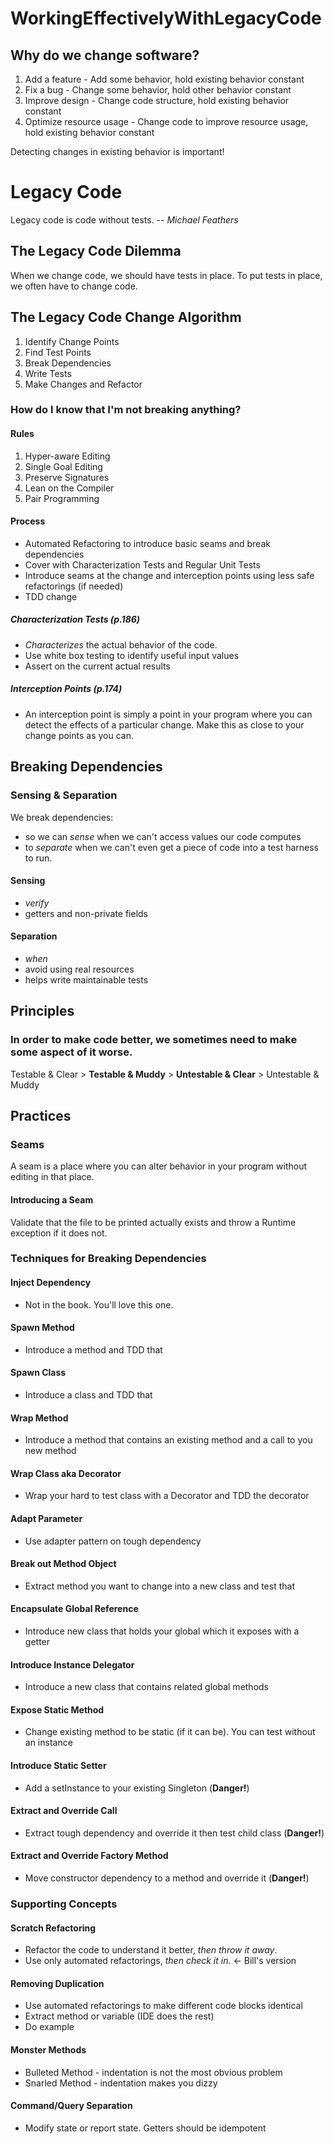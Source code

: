 WorkingEffectivelyWithLegacyCode
================================

## Why do we change software?
1. Add a feature - Add some behavior, hold existing behavior constant
1. Fix a bug - Change some behavior, hold other behavior constant
1. Improve design - Change code structure, hold existing behavior constant
1. Optimize resource usage - Change code to improve resource usage, hold existing behavior constant

Detecting changes in existing behavior is important!

# Legacy Code
Legacy code is code without tests. -- *Michael Feathers*

## The Legacy Code Dilemma
When we change code, we should have tests in place. To put tests in place, we often have to change code.

## The Legacy Code Change Algorithm
1. Identify Change Points
1. Find Test Points
1. Break Dependencies
1. Write Tests
1. Make Changes and Refactor

### How do I know that I'm not breaking anything?

#### Rules
1. Hyper-aware Editing
1. Single Goal Editing
1. Preserve Signatures
1. Lean on the Compiler
1. Pair Programming

#### Process
* Automated Refactoring to introduce basic seams and break dependencies
* Cover with Characterization Tests and Regular Unit Tests
* Introduce seams at the change and interception points using less safe refactorings (if needed)
* TDD change

##### Characterization Tests (p.186)
* *Characterizes* the actual behavior of the code.
* Use white box testing to identify useful input values
* Assert on the current actual results

##### Interception Points (p.174)
* An interception point is simply a point in your program where you can detect the effects of a particular change. Make this as close to your change points as you can.

## Breaking Dependencies
### Sensing & Separation

We break dependencies:
 * so we can *sense* when we can't access values our code computes
 * to *separate* when we can't even get a piece of code into a test harness to run.

#### Sensing
 * *verify*
 * getters and non-private fields

#### Separation
 * *when*
 * avoid using real resources
 * helps write maintainable tests

## Principles
### In order to make code better, we sometimes need to make some aspect of it worse.

Testable & Clear > **Testable & Muddy** > **Untestable & Clear** > Untestable & Muddy

## Practices
### Seams
A seam is a place where you can alter behavior in your program without editing in that place.

#### Introducing a Seam
Validate that the file to be printed actually exists and throw a Runtime exception if it does not.

### Techniques for Breaking Dependencies
#### Inject Dependency
 * Not in the book. You'll love this one.

#### Spawn Method
 * Introduce a method and TDD that

#### Spawn Class
 * Introduce a class and TDD that

#### Wrap Method
 * Introduce a method that contains an existing method and a call to you new method

#### Wrap Class aka Decorator
 * Wrap your hard to test class with a Decorator and TDD the decorator

#### Adapt Parameter
 * Use adapter pattern on tough dependency

#### Break out Method Object
 * Extract method you want to change into a new class and test that

#### Encapsulate Global Reference
 * Introduce new class that holds your global which it exposes with a getter

#### Introduce Instance Delegator
 * Introduce a new class that contains related global methods

#### Expose Static Method
 * Change existing method to be static (if it can be). You can test without an instance

#### Introduce Static Setter
 * Add a setInstance to your existing Singleton (**Danger!**)

#### Extract and Override Call
 * Extract tough dependency and override it then test child class (**Danger!**)

#### Extract and Override Factory Method
 * Move constructor dependency to a method and override it (**Danger!**)

### Supporting Concepts

#### Scratch Refactoring
* Refactor the code to understand it better, *then throw it away*.
* Use only automated refactorings, *then check it in*. <- Bill's version

#### Removing Duplication
* Use automated refactorings to make different code blocks identical
* Extract method or variable (IDE does the rest)
* Do example

#### Monster Methods
* Bulleted Method - indentation is not the most obvious problem
* Snarled Method - indentation makes you dizzy

#### Command/Query Separation
* Modify state or report state. Getters should be idempotent


